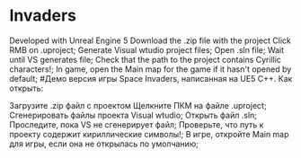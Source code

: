# Invaders

Developed with Unreal Engine 5
Download the .zip file with the project
Click RMB on .uproject;
Generate Visual wtudio project files;
Open .sln file;
Wait until VS generates file;
Check that the path to the project contains Cyrillic characters!;
In game, open the Main map for the game if it hasn't opened by default;
#Демо версия игры Space Invaders, написанная на UE5 С++. Как открыть:

Загрузите .zip файл с проектом
Щелкните ПКМ на файле .uproject;
Сгенерировать файлы проекта Visual wtudio;
Открыть файл .sln;
Проследите, пока VS не сгенерирует файл;
Проверьте, что путь к проекту содержит кириллические символы!;
В игре, откройте Main map для игры, если она не открылась по умолчанию;
